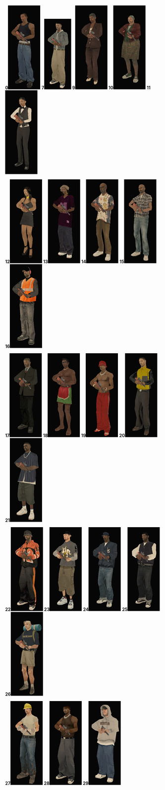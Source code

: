 **0**![Skinid0.jpg](/images/skinid0.jpg) **7**![Skinid7.jpg](/images/skinid7.jpg) **9**![Skinid9.jpg](/images/skinid9.jpg) **10**![Skinid10.jpg](/images/skinid10.jpg) **11**![Skinid11.jpg](/images/skinid11.jpg)

**12**![Skinid12.jpg](/images/skinid12.jpg) **13**![Skinid13.jpg](/images/skinid13.jpg) **14**![Skinid14.jpg](/images/skinid14.jpg) **15**![Skinid15.jpg](/images/skinid15.jpg) **16**![Skinid16.jpg](/images/skinid16.jpg)

**17**![Skinid17.jpg](/images/skinid17.jpg) **18**![Skinid18.jpg](/images/skinid18.jpg) **19**![Skinid19.jpg](/images/skinid19.jpg) **20**![Skinid20.jpg](/images/skinid20.jpg) **21**![Skinid21.jpg](/images/skinid21.jpg)

**22**![Skinid22.jpg](/images/skinid22.jpg) **23**![Skinid23.jpg](/images/skinid23.jpg) **24**![Skinid24.jpg](/images/skinid24.jpg) **25**![Skinid25.jpg](/images/skinid25.jpg) **26**![Skinid26.jpg](/images/skinid26.jpg)

**27**![Skinid27.jpg](/images/skinid27.jpg) **28**![Skinid28.jpg](/images/skinid28.jpg) **29**![Skinid29.jpg](/images/skinid29.jpg)
